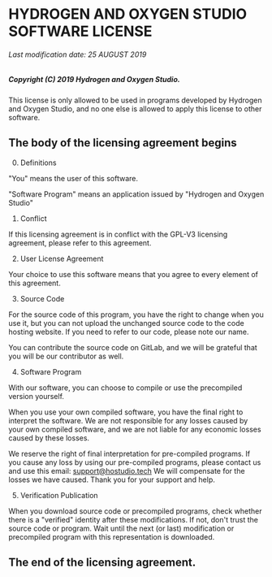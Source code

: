 # HYDROGEN AND OXYGEN STUDIO SOFTWARE LICENSE
###### Last modification date: 25 AUGUST 2019

##### Copyright (C) 2019 Hydrogen and Oxygen Studio.
This license is only allowed to be used in programs developed
by Hydrogen and Oxygen Studio, and no one else is allowed to
apply this license to other software.

## The body of the licensing agreement begins


0. Definitions

"You" means the user of this software.

"Software Program" means an application issued by "Hydrogen and Oxygen Studio"

1. Conflict

If this licensing agreement is in conflict with the GPL-V3 licensing agreement,
please refer to this agreement.

2.  User License Agreement

Your choice to use this software means that you agree to every element of
this agreement.

3. Source Code

For the source code of this program, you have the right to change when you use it,
but you can not upload the unchanged source code to the code hosting website.
If you need to refer to our code, please note our name.

You can contribute the source code on GitLab, and we will be grateful that you
will be our contributor as well.

4. Software Program

With our software, you can choose to compile or use the precompiled version yourself.

When you use your own compiled software, you have the final right to interpret the software.
We are not responsible for any losses caused by your own compiled software,
and we are not liable for any economic losses caused by these losses.

We reserve the right of final interpretation for pre-compiled programs.
If you cause any loss by using our pre-compiled programs,
please contact us and use this email: support@hostudio.tech
We will compensate for the losses we have caused. Thank you for your support and help.

5. Verification Publication

When you download source code or precompiled programs,
check whether there is a "verified" identity after these modifications.
If not, don't trust the source code or program. Wait until the next (or last)
modification or precompiled program with this representation is downloaded.


## The end of the licensing agreement.